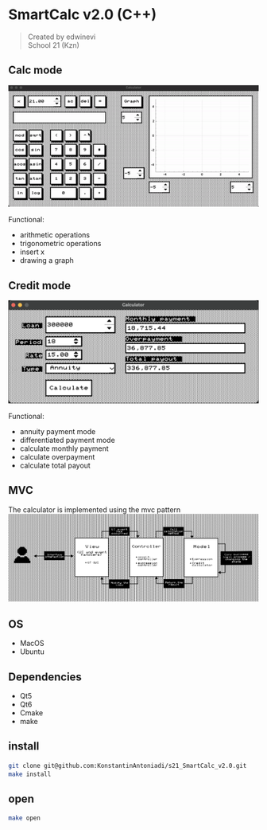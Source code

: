 # SmartCalc v2.0 (C++)
> Created by edwinevi  
> School 21 (Kzn)


## Calc mode
![calc mode](misc/gif/calc_mode.gif)

Functional:
- arithmetic operations
- trigonometric operations
- insert x
- drawing a graph

## Credit mode
![credit mode](misc/img/credit_mode.png)

Functional:
- annuity payment mode
- differentiated payment mode
- calculate monthly payment
- calculate overpayment
- calculate total payout

## MVC
The calculator is implemented using the mvc pattern
![mvc](misc/img/mvc.png)

## OS
- MacOS
- Ubuntu

## Dependencies
- Qt5
- Qt6
- Cmake
- make

## install
```bash
git clone git@github.com:KonstantinAntoniadi/s21_SmartCalc_v2.0.git
make install
```

## open
```bash
make open
```
